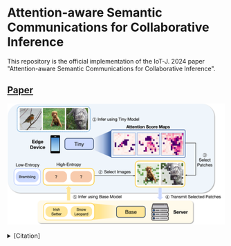 # Attention-aware Semantic Communications for Collaborative Inference

This repository is the official implementation of the IoT-J. 2024 paper "Attention-aware Semantic Communications for Collaborative Inference".

## [**Paper**](https://ieeexplore.ieee.org/document/10630703 "Attention-aware Semantic Communications for Collaborative Inference")
![alt overall](/assets/overall.png/)
<details>
  <summary>[Citation]</summary>

  ```
  @ARTICLE{Im2024attention,
    author={Im, Jiwoong and Kwon, Nayoung and Park, Taewoo and Woo, Jiheon and Lee, Jaeho and Kim, Yongjune},
    journal={IEEE Internet of Things Journal}, 
    title={Attention-Aware Semantic Communications for Collaborative Inference}, 
    year={2024},
    month={August}
  }
  ```
</details>


## 
